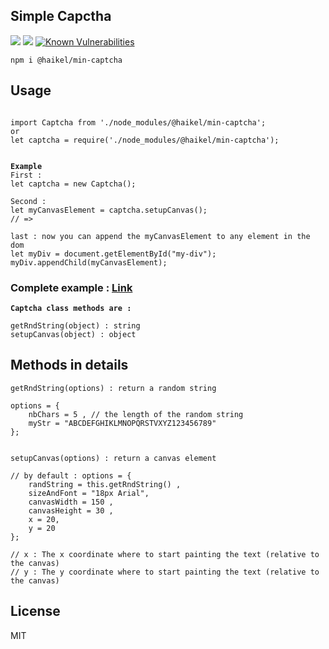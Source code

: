 <h2>Simple Capctha</h2>
<a href="#"><img src="https://img.shields.io/badge/build-succes-brightgreen.svg"></a>
<a href="#"><img src="https://img.shields.io/badge/version-1.1.0-blue.svg"></a>
<a href="https://snyk.io/test/github/haikelfazzani/min-captcha"><img src="https://snyk.io/test/github/haikelfazzani/min-captcha/badge.svg" alt="Known Vulnerabilities" data-canonical-src="https://snyk.io/test/github/haikelfazzani/min-captcha" style="max-width:100%;"></a>

<pre><code>npm i @haikel/min-captcha</code></pre>

<h2>Usage</h2>

<pre><code>
import Captcha from './node_modules/@haikel/min-captcha';
or
let captcha = require('./node_modules/@haikel/min-captcha');    
</code></pre>

<pre><code>
<b>Example</b>
First :
let captcha = new Captcha();

Second : 
let myCanvasElement = captcha.setupCanvas();
// => <canvas width="150" height="30"></canvas>

last : now you can append the myCanvasElement to any element in the dom
let myDiv = document.getElementById("my-div");
myDiv.appendChild(myCanvasElement);
</code></pre>


<h3>Complete example : <a href="https://min-captcha.netlify.com" target="_blank">Link</a></h3>

<pre><code><b>Captcha class methods are :</b>

getRndString(object) : string
setupCanvas(object) : object
</code></pre>

<h2>Methods in details</h2>

<pre><code>getRndString(options) : return a random string
            
options = {
    nbChars = 5 , // the length of the random string
    myStr = "ABCDEFGHIKLMNOPQRSTVXYZ123456789"
};             

</code></pre>

<pre><code>setupCanvas(options) : return a canvas element          

// by default : options = {
    randString = this.getRndString() , 
    sizeAndFont = "18px Arial", 
    canvasWidth = 150 , 
    canvasHeight = 30 ,
    x = 20, 
    y = 20
};

// x : The x coordinate where to start painting the text (relative to the canvas)    
// y : The y coordinate where to start painting the text (relative to the canvas)
</code></pre>


<h2>License</h2>
MIT
